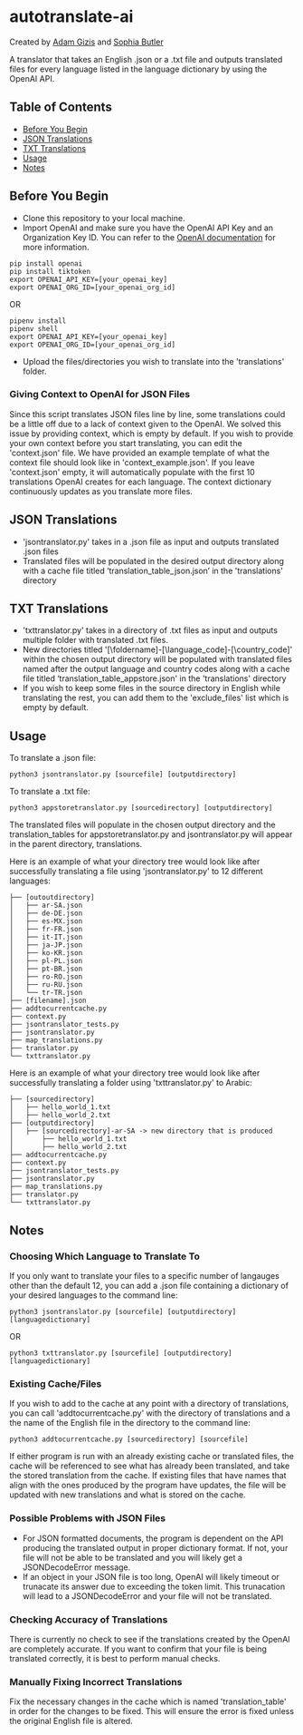 # autotranslate-ai
Created by [Adam Gizis](https://github.com/adamgizis) and [Sophia Butler](https://github.com/sophbutler)

A translator that takes an English .json or a .txt file and outputs translated files for every language listed in the language dictionary by using the OpenAI API.

## Table of Contents
- [Before You Begin](#before-you-begin)
- [JSON Translations](#json-translations)
- [TXT Translations](#txt-translations)
- [Usage](#usage)
- [Notes](#notes)

## Before You Begin
- Clone this repository to your local machine.
- Import OpenAI and make sure you have the OpenAI API Key and an Organization Key ID. You can refer to the [OpenAI documentation](https://platform.openai.com/docs/libraries) for more information.
```
pip install openai
pip install tiktoken
export OPENAI_API_KEY=[your_openai_key]
export OPENAI_ORG_ID=[your_openai_org_id]
```
OR
```
pipenv install
pipenv shell
export OPENAI_API_KEY=[your_openai_key]
export OPENAI_ORG_ID=[your_openai_org_id]
```
- Upload the files/directories you wish to translate into the 'translations' folder.

### Giving Context to OpenAI for JSON Files
Since this script translates JSON files line by line, some translations could be a little off due to a lack of context given to the OpenAI. We solved this issue by providing context, which is empty by default. If you wish to provide your own context before you start translating, you can edit the 'context.json' file. We have provided an example template of what the context file should look like in 'context_example.json'. If you leave 'context.json' empty, it will automatically populate with the first 10 translations OpenAI creates for each language. The context dictionary continuously updates as you translate more files.

## JSON Translations
- 'jsontranslator.py' takes in a .json file as input and outputs translated .json files
- Translated files will be populated in the desired output directory along with a cache file titled ‘translation_table_json.json’ in the 'translations' directory

## TXT Translations
- 'txttranslator.py' takes in a directory of .txt files as input and outputs multiple folder with translated .txt files.
- New directories titled '[\foldername\]-[\language_code\]-[\country_code\]' within the chosen output directory will be populated with translated files named after the output language and country codes along with a cache file titled ‘translation_table_appstore.json' in the 'translations' directory
- If you wish to keep some files in the source directory in English while translating the rest, you can add them to the 'exclude_files' list which is empty by default.

## Usage
To translate a .json file:
```
python3 jsontranslator.py [sourcefile] [outputdirectory]
```
To translate a .txt file:
```
python3 appstoretranslator.py [sourcedirectory] [outputdirectory]
```
The translated files will populate in the chosen output directory and the translation_tables for appstoretranslator.py and jsontranslator.py will appear in the parent directory, translations.

Here is an example of what your directory tree would look like after successfully translating a file using 'jsontranslator.py' to 12 different languages:
```
├── [outoutdirectory]
│   ├── ar-SA.json
│   ├── de-DE.json
│   ├── es-MX.json
│   ├── fr-FR.json
│   ├── it-IT.json
│   ├── ja-JP.json
│   ├── ko-KR.json
│   ├── pl-PL.json
│   ├── pt-BR.json
│   ├── ro-RO.json
│   ├── ru-RU.json
│   └── tr-TR.json
├── [filename].json
├── addtocurrentcache.py
├── context.py
├── jsontranslator_tests.py
├── jsontranslator.py
├── map_translations.py
├── translator.py
└── txttranslator.py
```
Here is an example of what your directory tree would look like after successfully translating a folder using 'txttranslator.py' to Arabic:
```
├── [sourcedirectory]
│   ├── hello_world_1.txt
│   ├── hello_world_2.txt
├── [outputdirectory]
│   ├── [sourcedirectory]-ar-SA -> new directory that is produced
│       ├── hello_world_1.txt
│       ├── hello_world_2.txt
├── addtocurrentcache.py
├── context.py
├── jsontranslator_tests.py
├── jsontranslator.py
├── map_translations.py
├── translator.py
└── txttranslator.py
```
## Notes
### Choosing Which Language to Translate To
If you only want to translate your files to a specific number of langauges other than the default 12, you can add a .json file containing a dictionary of your desired languages to the command line:
```
python3 jsontranslator.py [sourcefile] [outputdirectory] [languagedictionary]
```
OR
```
python3 txttranslator.py [sourcefile] [outputdirectory] [languagedictionary]
```
### Existing Cache/Files
If you wish to add to the cache at any point with a directory of translations, you can call 'addtocurrentcache.py' with the directory of translations and a the name of the English file in the directory to the command line:
```
python3 addtocurrentcache.py [sourcedirectory] [sourcefile]
```
If either program is run with an already existing cache or translated files, the cache will be referenced to see what has already been translated, and take the stored translation from the cache. If existing files that have names that align with the ones produced by the program have updates, the file will be updated with new translations and what is stored on the cache.
### Possible Problems with JSON Files
- For JSON formatted documents, the program is dependent on the API producing the translated output in proper dictionary format. If not, your file will not be able to be translated and you will likely get a JSONDecodeError message.
- If an object in your JSON file is too long, OpenAI will likely timeout or trunacate its answer due to exceeding the token limit. This trunacation will lead to a JSONDecodeError and your file will not be translated.
### Checking Accuracy of Translations
There is currently no check to see if the translations created by the OpenAI are completely accurate. If you want to confirm that your file is being translated correctly, it is best to perform manual checks.
### Manually Fixing Incorrect Translations
Fix the necessary changes in the cache which is named 'translation_table' in order for the changes to be fixed. This will ensure the error is fixed unless the original English file is altered.

